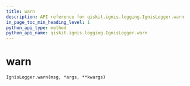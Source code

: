```yaml
---
title: warn
description: API reference for qiskit.ignis.logging.IgnisLogger.warn
in_page_toc_min_heading_level: 1
python_api_type: method
python_api_name: qiskit.ignis.logging.IgnisLogger.warn
---
```


# warn

<span id="qiskit.ignis.logging.IgnisLogger.warn" />

`IgnisLogger.warn(msg, *args, **kwargs)`

